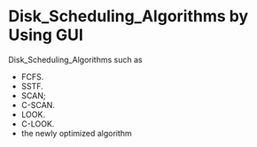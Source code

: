 # Disk_Scheduling_Algorithms by Using GUI
Disk_Scheduling_Algorithms such as
- FCFS.
- SSTF.
- SCAN;
- C-SCAN.
- LOOK.
- C-LOOK.
- the newly optimized algorithm
